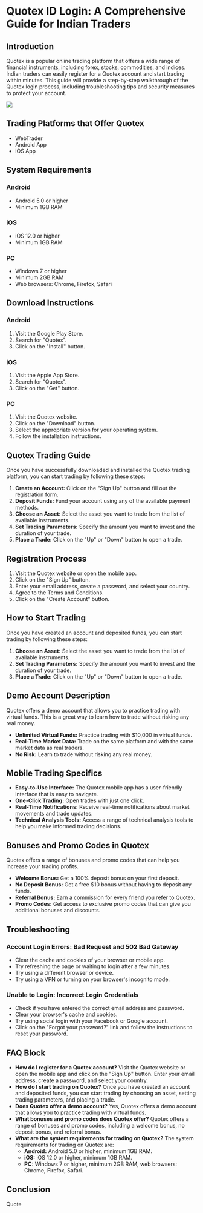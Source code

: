 # Quotex ID Login: A Comprehensive Guide for Indian Traders

## Introduction

Quotex is a popular online trading platform that offers a wide range of
financial instruments, including forex, stocks, commodities, and
indices. Indian traders can easily register for a Quotex account and
start trading within minutes. This guide will provide a step-by-step
walkthrough of the Quotex login process, including troubleshooting tips
and security measures to protect your account.

[![](https://static.quotex.io/files/3_en/300_250.jpg)](https://traff.sbs/brokerqxlid)

## Trading Platforms that Offer Quotex

-   WebTrader
-   Android App
-   iOS App

## System Requirements

### Android

-   Android 5.0 or higher
-   Minimum 1GB RAM

### iOS

-   iOS 12.0 or higher
-   Minimum 1GB RAM

### PC

-   Windows 7 or higher
-   Minimum 2GB RAM
-   Web browsers: Chrome, Firefox, Safari

## Download Instructions

### Android

1.  Visit the Google Play Store.
2.  Search for "Quotex".
3.  Click on the "Install" button.

### iOS

1.  Visit the Apple App Store.
2.  Search for "Quotex".
3.  Click on the "Get" button.

### PC

1.  Visit the Quotex website.
2.  Click on the "Download" button.
3.  Select the appropriate version for your operating system.
4.  Follow the installation instructions.

## Quotex Trading Guide

Once you have successfully downloaded and installed the Quotex trading
platform, you can start trading by following these steps:

1.  **Create an Account:** Click on the "Sign Up" button and fill
    out the registration form.
2.  **Deposit Funds:** Fund your account using any of the available
    payment methods.
3.  **Choose an Asset:** Select the asset you want to trade from the
    list of available instruments.
4.  **Set Trading Parameters:** Specify the amount you want to invest
    and the duration of your trade.
5.  **Place a Trade:** Click on the "Up" or "Down" button to
    open a trade.

## Registration Process

1.  Visit the Quotex website or open the mobile app.
2.  Click on the "Sign Up" button.
3.  Enter your email address, create a password, and select your
    country.
4.  Agree to the Terms and Conditions.
5.  Click on the "Create Account" button.

## How to Start Trading

Once you have created an account and deposited funds, you can start
trading by following these steps:

1.  **Choose an Asset:** Select the asset you want to trade from the
    list of available instruments.
2.  **Set Trading Parameters:** Specify the amount you want to invest
    and the duration of your trade.
3.  **Place a Trade:** Click on the "Up" or "Down" button to
    open a trade.

## Demo Account Description

Quotex offers a demo account that allows you to practice trading with
virtual funds. This is a great way to learn how to trade without risking
any real money.

-   **Unlimited Virtual Funds:** Practice trading with \$10,000 in
    virtual funds.
-   **Real-Time Market Data:** Trade on the same platform and with the
    same market data as real traders.
-   **No Risk:** Learn to trade without risking any real money.

## Mobile Trading Specifics

-   **Easy-to-Use Interface:** The Quotex mobile app has a user-friendly
    interface that is easy to navigate.
-   **One-Click Trading:** Open trades with just one click.
-   **Real-Time Notifications:** Receive real-time notifications about
    market movements and trade updates.
-   **Technical Analysis Tools:** Access a range of technical analysis
    tools to help you make informed trading decisions.

## Bonuses and Promo Codes in Quotex

Quotex offers a range of bonuses and promo codes that can help you
increase your trading profits.

-   **Welcome Bonus:** Get a 100% deposit bonus on your first deposit.
-   **No Deposit Bonus:** Get a free \$10 bonus without having to
    deposit any funds.
-   **Referral Bonus:** Earn a commission for every friend you refer to
    Quotex.
-   **Promo Codes:** Get access to exclusive promo codes that can give
    you additional bonuses and discounts.

## Troubleshooting

### Account Login Errors: Bad Request and 502 Bad Gateway

-   Clear the cache and cookies of your browser or mobile app.
-   Try refreshing the page or waiting to login after a few minutes.
-   Try using a different browser or device.
-   Try using a VPN or turning on your browser\'s incognito mode.

### Unable to Login: Incorrect Login Credentials

-   Check if you have entered the correct email address and password.
-   Clear your browser\'s cache and cookies.
-   Try using social login with your Facebook or Google account.
-   Click on the "Forgot your password?" link and follow the
    instructions to reset your password.

## FAQ Block

-   **How do I register for a Quotex account?** Visit the Quotex website
    or open the mobile app and click on the "Sign Up" button.
    Enter your email address, create a password, and select your
    country.
-   **How do I start trading on Quotex?** Once you have created an
    account and deposited funds, you can start trading by choosing an
    asset, setting trading parameters, and placing a trade.
-   **Does Quotex offer a demo account?** Yes, Quotex offers a demo
    account that allows you to practice trading with virtual funds.
-   **What bonuses and promo codes does Quotex offer?** Quotex offers a
    range of bonuses and promo codes, including a welcome bonus, no
    deposit bonus, and referral bonus.
-   **What are the system requirements for trading on Quotex?** The
    system requirements for trading on Quotex are:
    -   **Android:** Android 5.0 or higher, minimum 1GB RAM.
    -   **iOS:** iOS 12.0 or higher, minimum 1GB RAM.
    -   **PC:** Windows 7 or higher, minimum 2GB RAM, web browsers:
        Chrome, Firefox, Safari.

## Conclusion

Quote

